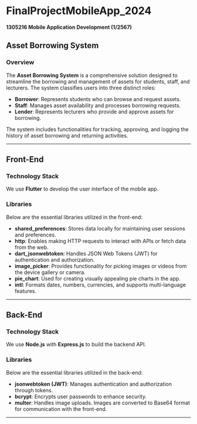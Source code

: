 # FinalProjectMobileApp_2024  
**1305216 Mobile Application Development (1/2567)**  

## Asset Borrowing System  

### Overview  
The **Asset Borrowing System** is a comprehensive solution designed to streamline the borrowing and management of assets for students, staff, and lecturers. The system classifies users into three distinct roles:  

- **Borrower**: Represents students who can browse and request assets.  
- **Staff**: Manages asset availability and processes borrowing requests.  
- **Lender**: Represents lecturers who provide and approve assets for borrowing.  

The system includes functionalities for tracking, approving, and logging the history of asset borrowing and returning activities.  

---

## Front-End  

### Technology Stack  
We use **Flutter** to develop the user interface of the mobile app.  

### Libraries  
Below are the essential libraries utilized in the front-end:  

- **shared_preferences**: Stores data locally for maintaining user sessions and preferences.  
- **http**: Enables making HTTP requests to interact with APIs or fetch data from the web.  
- **dart_jsonwebtoken**: Handles JSON Web Tokens (JWT) for authentication and authorization.  
- **image_picker**: Provides functionality for picking images or videos from the device gallery or camera.  
- **pie_chart**: Used for creating visually appealing pie charts in the app.  
- **intl**: Formats dates, numbers, currencies, and supports multi-language features.  

---

## Back-End  

### Technology Stack  
We use **Node.js** with **Express.js** to build the backend API.  

### Libraries  
Below are the essential libraries utilized in the back-end:  

- **jsonwebtoken (JWT)**: Manages authentication and authorization through tokens.  
- **bcrypt**: Encrypts user passwords to enhance security.  
- **multer**: Handles image uploads. Images are converted to Base64 format for communication with the front-end.  

---
